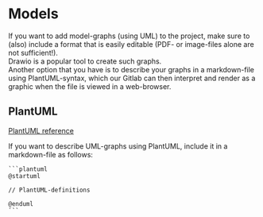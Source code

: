 # Models

If you want to add model-graphs (using UML) to the project, make sure to (also) include a format that is easily editable (PDF- or image-files alone are not sufficient!).  
Drawio is a popular tool to create such graphs.  
Another option that you have is to describe your graphs in a markdown-file using PlantUML-syntax, which our Gitlab can then interpret and render as a graphic when the file is viewed in a web-browser.

## PlantUML
[PlantUML reference](https://plantuml.com/en/)

If you want to describe UML-graphs using PlantUML, include it in a markdown-file as follows:

````
```plantuml
@startuml

// PlantUML-definitions

@enduml
```
````
